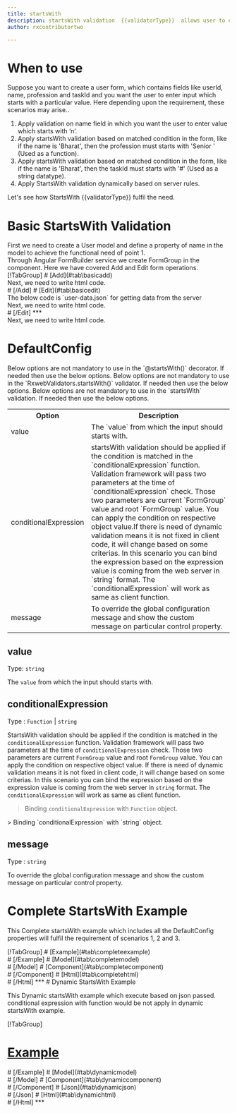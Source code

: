 ```yaml
---
title: startsWith
description: startsWith validation  {{validatorType}}  allows user to enter the input which starts with particular value.
author: rxcontributortwo

---
```

# When to use
Suppose you want to create a user form, which contains fields like userId, name, profession and taskId and you want the user to enter input which starts with a particular value. Here depending upon the requirement, these scenarios may arise..
<ol>
   <li>Apply validation on name field in which you want the user to enter value which starts with ‘n’.</li>
   <li>Apply startsWith validation based on matched condition in the form, like if the name is 'Bharat', then the profession must starts with     'Senior ' (Used as a function).</li>
   <li>Apply startsWith validation based on matched condition in the form, like if the name is 'Bharat', then the taskId must starts with '#'     (Used as a string datatype).</li>
   <li>Apply StartsWith validation dynamically based on server rules.</li>
</ol>
Let's see how StartsWith  {{validatorType}}  fulfil the need.

# Basic StartsWith Validation
<data-scope scope="['decorator']">
First we need to create a User model and define a property of name in the model to achieve the functional need of point 1.
<div component="app-code" key="startsWith-add-model"></div> 
</data-scope>
Through Angular FormBuilder service we create FormGroup in the component.
Here we have covered Add and Edit form operations. 

<data-scope scope="['decorator']">
<div component="app-tabs" key="basic-operations"></div>
[!TabGroup]
# [Add](#tab\basicadd)
<div component="app-code" key="startsWith-add-component"></div> 
Next, we need to write html code.
<div component="app-code" key="startsWith-add-html"></div> 
<div component="app-example-runner" ref-component="app-startsWith-add"></div>
# [/Add]
# [Edit](#tab\basicedit)
<div component="app-code" key="startsWith-edit-component"></div>
The below code is `user-data.json` for getting data from the server 
<div component="app-code" key="startsWith-edit-json"></div>  
Next, we need to write html code.
<div component="app-code" key="startsWith-edit-html"></div> 
<div component="app-example-runner" ref-component="app-startsWith-edit"></div>
# [/Edit]
***
</data-scope>

<data-scope scope="['validator','template-driven']">
<div component="app-code" key="startsWith-add-component"></div> 
Next, we need to write html code.
<div component="app-code" key="startsWith-add-html"></div> 
<div component="app-example-runner" ref-component="app-startsWith-add"></div>
</data-scope>

# DefaultConfig
<data-scope scope="['decorator']">
Below options are not mandatory to use in the `@startsWith()` decorator. If needed then use the below options.
</data-scope>

<data-scope scope="['validator']">
Below options are not mandatory to use in the `RxwebValidators.startsWith()` validator. If needed then use the below options.
</data-scope>

<data-scope scope="['template-driven']">
Below options are not mandatory to use in the `startsWith` validation. If needed then use the below options.
</data-scope>

<table class="table table-bordered table-striped">
<tr><th>Option</th><th>Description</th></tr>
<tr><td><a (click)='scrollTo("#value")' title="value">value</a></td><td>The `value` from which the input should starts with.</td></tr>
<tr><td><a  (click)='scrollTo("#conditionalExpression")' title="conditionalExpression">conditionalExpression</a></td><td>startsWith validation should be applied if the condition is matched in the `conditionalExpression` function. Validation framework will pass two parameters at the time of `conditionalExpression` check. Those two parameters are current `FormGroup` value and root `FormGroup` value. You can apply the condition on respective object value.If there is need of dynamic validation means it is not fixed in client code, it will change based on some criterias. In this scenario you can bind the expression based on the expression value is coming from the web server in `string` format. The `conditionalExpression` will work as same as client function.</td></tr>
<tr><td><a  (click)='scrollTo("#message")'  title="message">message</a></td><td>To override the global configuration message and show the custom message on particular control property.</td></tr>
</table>

## value
Type: `string`

The `value` from which the input should starts with.

<div component="app-code" key="startsWith-valueExample-model"></div> 
<div component="app-example-runner" ref-component="app-startsWith-value" title="startsWith decorators with value" key="value"></div>

## conditionalExpression 
Type :  `Function`  |  `string` 

StartsWith validation should be applied if the condition is matched in the `conditionalExpression` function. Validation framework will pass two parameters at the time of `conditionalExpression` check. Those two parameters are current `FormGroup` value and root `FormGroup` value. You can apply the condition on respective object value.
If there is need of dynamic validation means it is not fixed in client code, it will change based on some criterias. In this scenario you can bind the expression based on the expression value is coming from the web server in `string` format. The `conditionalExpression` will work as same as client function.

> Binding `conditionalExpression` with `Function` object.
<div component="app-code" key="startsWith-conditionalExpressionExampleFunction-model"></div> 
> Binding `conditionalExpression` with `string` object.
<div component="app-code" key="startsWith-conditionalExpressionExampleString-model"></div> 

<div component="app-example-runner" ref-component="app-startsWith-conditionalExpression" title="startsWith decorators with conditionalExpression" key="conditionalExpression"></div>

## message 
Type :  `string` 

To override the global configuration message and show the custom message on particular control property.

<div component="app-code" key="startsWith-messageExample-model"></div> 
<div component="app-example-runner" ref-component="app-startsWith-message" title="startsWith decorators with message" key="message"></div>

# Complete StartsWith Example

This Complete startsWith example which includes all the DefaultConfig properties will fulfil the requirement of scenarios 1, 2 and 3.

<div component="app-tabs" key="complete"></div>
[!TabGroup]
# [Example](#tab\completeexample)
<div component="app-example-runner" ref-component="app-startsWith-complete"></div>
# [/Example]
<data-scope scope="['decorator']">
# [Model](#tab\completemodel)
<div component="app-code" key="startsWith-complete-model"></div> 
# [/Model]
</data-scope>
# [Component](#tab\completecomponent)
<div component="app-code" key="startsWith-complete-component"></div> 
# [/Component]
# [Html](#tab\completehtml)
<div component="app-code" key="startsWith-complete-html"></div> 
# [/Html]
***

<data-scope scope="['decorator','validator']">
# Dynamic StartsWith Example

This Dynamic startsWith example which execute based on json passed. conditional expression with function would be not apply in dynamic startsWith example. 

<div component="app-tabs" key="dynamic"></div>

[!TabGroup]
# [Example](#tab\dynamicexample)
<div component="app-example-runner" ref-component="app-startsWith-dynamic"></div>
# [/Example]
<data-scope scope="['decorator']">
# [Model](#tab\dynamicmodel)
<div component="app-code" key="startsWith-dynamic-model"></div>
# [/Model]
</data-scope>
# [Component](#tab\dynamiccomponent)
<div component="app-code" key="startsWith-dynamic-component"></div>
# [/Component]
# [Json](#tab\dynamicjson)
<div component="app-code" key="startsWith-dynamic-json"></div>
# [/Json]
# [Html](#tab\dynamichtml)
<div component="app-code" key="startsWith-dynamic-html"></div> 
# [/Html]
***
</data-scope>
